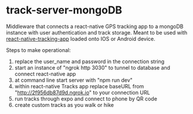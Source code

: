 # track-server-mongoDB
Middleware that connects a react-native GPS tracking app to a mongoDB instance with user authentication and track storage. Meant to be used with [react-native-tracking-app](https://github.com/Hunter71a/react-native-tracking-app) loaded onto IOS or Android device.

Steps to make operational:
1) replace the user_name and password in the connection string
2) start an instance of "ngrok http 3030" to tunnel to database and connect react-native app
3) at command line start server with "npm run dev"
4) within react-native Tracks app replace baseURL from "http://2f956db87d9d.ngrok.io" to your connection URL
5) run tracks through expo and connect to phone by QR code
6) create custom tracks as you walk or hike
